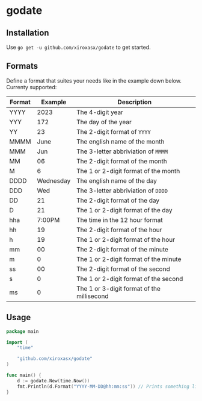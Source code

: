 # godate
## Installation
Use `go get -u github.com/xiroxasx/godate` to get started.  

## Formats
Define a format that suites your needs like in the example down below.  
Currenty supported:  

| Format   | Example   | Description                                |
|----------|-----------|--------------------------------------------|
| YYYY     | 2023      | The 4-digit year                           |
| YYY      | 172       | The day of the year                        |
| YY       | 23        | The 2-digit format of `YYYY`               |
| MMMM     | June      | The english name of the month              |
| MMM      | Jun       | The 3-letter abbriviation of `MMMM`        |
| MM       | 06        | The 2-digit format of the month            |
| M        | 6         | The 1 or 2-digit format of the month       |
| DDDD     | Wednesday | The english name of the day                |
| DDD      | Wed       | The 3-letter abbriviation of `DDDD`        |
| DD       | 21        | The 2-digit format of the day              |
| D        | 21        | The 1 or 2-digit format of the day         |
| hha      | 7:00PM    | The time in the 12 hour format             |
| hh       | 19        | The 2-digit format of the hour             |
| h        | 19        | The 1 or 2-digit format of the hour        |
| mm       | 00        | The 2-digit format of the minute           |
| m        | 0         | The 1 or 2-digit format of the minute      |
| ss       | 00        | The 2-digit format of the second           |
| s        | 0         | The 1 or 2-digit format of the second      |
| ms       | 0         | The 1 or 3-digit format of the millisecond |

## Usage

```go
package main

import (
	"time"

	"github.com/xiroxasx/godate"
)

func main() {
    d := godate.New(time.Now())
	fmt.Println(d.Format("YYYY-MM-DD@hh:mm:ss")) // Prints something like "2023-06-21@19:00:00"
}
```